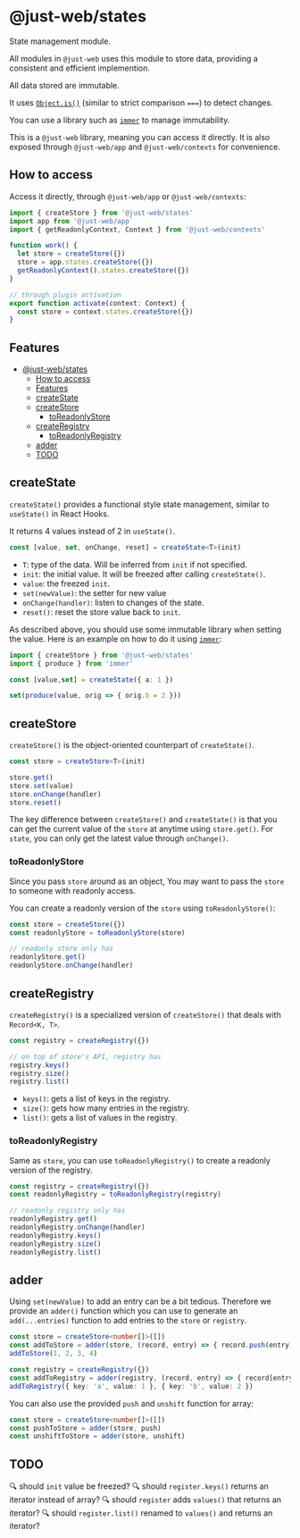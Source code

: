# @just-web/states

State management module.

All modules in `@just-web` uses this module to store data,
providing a consistent and efficient implemention.

All data stored are immutable.

It uses [`Object.is()`](https://www.jstips.co/en/javascript/why-you-should-use-Object.is()-in-equality-comparison/) (similar to strict comparison `===`) to detect changes.

You can use a library such as [`immer`](https://github.com/immerjs/immer) to manage immutability.

This is a `@just-web` library, meaning you can access it directly.
It is also exposed through `@just-web/app` and `@just-web/contexts` for convenience.

## How to access

Access it directly, through `@just-web/app` or `@just-web/contexts`:

```ts
import { createStore } from '@just-web/states'
import app from '@just-web/app`
import { getReadonlyContext, Context } from '@just-web/contexts'

function work() {
  let store = createStore({})
  store = app.states.createStore({})
  getReadonlyContext().states.createStore({})
}

// through plugin activation
export function activate(context: Context) {
  const store = context.states.createStore({})
}
```

## Features

- [@just-web/states](#just-webstates)
  - [How to access](#how-to-access)
  - [Features](#features)
  - [createState](#createstate)
  - [createStore](#createstore)
    - [toReadonlyStore](#toreadonlystore)
  - [createRegistry](#createregistry)
    - [toReadonlyRegistry](#toreadonlyregistry)
  - [adder](#adder)
  - [TODO](#todo)

## createState

`createState()` provides a functional style state management,
similar to `useState()` in React Hooks.

It returns 4 values instead of 2 in `useState()`.

```ts
const [value, set, onChange, reset] = createState<T>(init)
```

- `T`: type of the data. Will be inferred from `init` if not specified.
- `init`: the initial value. It will be freezed after calling `createState()`.
- `value`: the freezed `init`.
- `set(newValue)`: the setter for new value
- `onChange(handler)`: listen to changes of the state.
- `reset()`: reset the store value back to `init`.

As described above, you should use some immutable library when setting the value.
Here is an example on how to do it using [`immer`](https://immerjs.github.io/immer/):

```ts
import { createStore } from '@just-web/states'
import { produce } from 'immer'

const [value,set] = createState({ a: 1 })

set(produce(value, orig => { orig.b = 2 }))
```

## createStore

`createStore()` is the object-oriented counterpart of `createState()`.

```ts
const store = createStore<T>(init)

store.get()
store.set(value)
store.onChange(handler)
store.reset()
```

The key difference between `createStore()` and `createState()` is that you can get the current value of the `store` at anytime using `store.get()`.
For `state`, you can only get the latest value through `onChange()`.

### toReadonlyStore

Since you pass `store` around as an object,
You may want to pass the `store` to someone with readonly access.

You can create a readonly version of the `store` using `toReadonlyStore()`:

```ts
const store = createStore({})
const readonlyStore = toReadonlyStore(store)

// readonly store only has
readonlyStore.get()
readonlyStore.onChange(handler)
```

## createRegistry

`createRegistry()` is a specialized version of `createStore()` that deals with `Record<K, T>`.

```ts
const registry = createRegistry({})

// on top of store's API, registry has
registry.keys()
registry.size()
registry.list()
```

- `keys()`: gets a list of keys in the registry.
- `size()`: gets how many entries in the registry.
- `list()`: gets a list of values in the registry.

### toReadonlyRegistry

Same as `store`,
you can use `toReadonlyRegistry()` to create a readonly version of the registry.

```ts
const registry = createRegistry({})
const readonlyRegistry = toReadonlyRegistry(registry)

// readonly registry only has
readonlyRegistry.get()
readonlyRegistry.onChange(handler)
readonlyRegistry.keys()
readonlyRegistry.size()
readonlyRegistry.list()
```

## adder

Using `set(newValue)` to add an entry can be a bit tedious.
Therefore we provide an `adder()` function which you can use to generate an `add(...entries)` function to add entries to the `store` or `registry`.

```ts
const store = createStore<number[]>([])
const addToStore = adder(store, (record, entry) => { record.push(entry) })
addToStore(1, 2, 3, 4)

const registry = createRegistry({})
const addToRegistry = adder(registry, (record, entry) => { record[entry.key] = entry })
addToRegistry({ key: 'a', value: 1 }, { key: 'b', value: 2 })
```

You can also use the provided `push` and `unshift` function for array:

```ts
const store = createStore<number[]>([])
const pushToStore = adder(store, push)
const unshiftToStore = adder(store, unshift)
```

## TODO

🔍 should `init` value be freezed?
🔍 should `register.keys()` returns an iterator instead of array?
🔍 should `register` adds `values()` that returns an iterator?
🔍 should `register.list()` renamed to `values()` and returns an iterator?
